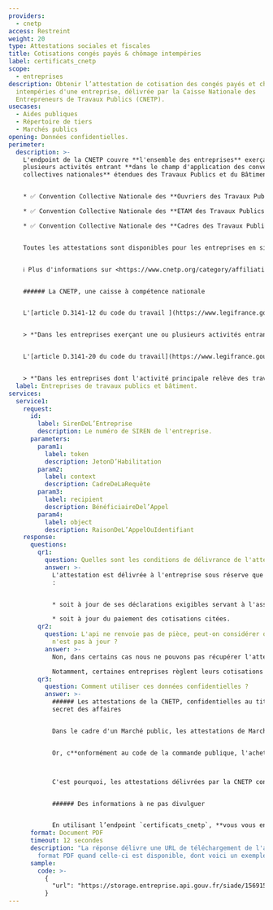 ```yaml
---
providers:
  - cnetp
access: Restreint
weight: 20
type: Attestations sociales et fiscales
title: Cotisations congés payés & chômage intempéries
label: certificats_cnetp
scope:
  - entreprises
description: Obtenir l’attestation de cotisation des congés payés et chomage
  intempéries d'une entreprise, délivrée par la Caisse Nationale des
  Entrepreneurs de Travaux Publics (CNETP).
usecases:
  - Aides publiques
  - Répertoire de tiers
  - Marchés publics
opening: Données confidentielles.
perimeter:
  description: >-
    L'endpoint de la CNETP couvre **l'ensemble des entreprises** exerçant une ou
    plusieurs activités entrant **dans le champ d'application des conventions
    collectives nationales** étendues des Travaux Publics et du Bâtiment : 


    * ✅ Convention Collective Nationale des **Ouvriers des Travaux Publics** du 15 décembre 1992 (étendue par arrêté du 27 mai 1993) ; 

    * ✅ Convention Collective Nationale des **ETAM des Travaux Publics** du 12 juillet 2006 (étendue par arrêté du 28 juin 2007)

    * ✅ Convention Collective Nationale des **Cadres des Travaux Publics** du 20 novembre 2015 (étendue par arrêté du 5 juin 2020).


    Toutes les attestations sont disponibles pour les entreprises en situation régulière ❌ sauf pour celles qui règlent les cotisations dues à la CNETP à l’URSSAF dans le cadre du Titre Emploi Service Entreprise (TESE ).


    ℹ️ Plus d'informations sur <https://www.cnetp.org/category/affiliation/>


    ###### La CNETP, une caisse à compétence nationale


    L'[article D.3141-12 du code du travail ](https://www.legifrance.gouv.fr/affichCodeArticle.do;jsessionid=F736E4E9BEAEEE069FB2FB9EFA0B5D20.tplgfr42s_1?idArticle=LEGIARTI000020572124&cidTexte=LEGITEXT000006072050&categorieLien=id)définit les entreprises qui sont tenues d'adhérer auprès d'une Caisse de Congés Payés du BTP :


    > *"Dans les entreprises exerçant une ou plusieurs activités entrant dans le champ d'application des conventions collectives nationales étendues du bâtiment et des travaux publics, le service des congés est assuré, sur la base de celles-ci, par des caisses constituées à cet effet."*


    L'[article D.3141-20 du code du travail](https://www.legifrance.gouv.fr/affichCodeArticle.do?idArticle=LEGIARTI000020572131&cidTexte=LEGITEXT000006072050) dispose quant à lui que :


    > *"Dans les entreprises dont l'activité principale relève des travaux publics, ce service est assuré par une caisse à compétence nationale."*
  label: Entreprises de travaux publics et bâtiment.
services:
  service1:
    request:
      id:
        label: SirenDeL’Entreprise
        description: Le numéro de SIREN de l'entreprise.
      parameters:
        param1:
          label: token
          description: JetonD’Habilitation
        param2:
          label: context
          description: CadreDeLaRequête
        param3:
          label: recipient
          description: BénéficiaireDel’Appel
        param4:
          label: object
          description: RaisonDeL’AppelOuIdentifiant
    response:
      questions:
        qr1:
          question: Quelles sont les conditions de délivrance de l'attestation ?
          answer: >-
            L'attestation est délivrée à l'entreprise sous réserve que celle-ci
            :


            * soit à jour de ses déclarations exigibles servant à l'assiette des cotisations de congés payés et des cotisations de chômage-intempéries ;

            * soit à jour du paiement des cotisations citées.
        qr2:
          question: L'api ne renvoie pas de pièce, peut-on considérer que l'entreprise
            n'est pas à jour ?
          answer: >-
            Non, dans certains cas nous ne pouvons pas récupérer l'attestation.

            Notamment, certaines entreprises règlent leurs cotisations dues à la CNETP à l'URSAFF (dans le cadre du TESE) ; leurs attestations ne sont pas accessibles depuis cette API.
        qr3:
          question: Comment utiliser ces données confidentielles ?
          answer: >-
            ###### Les attestations de la CNETP, confidentielles au titre du
            secret des affaires


            Dans le cadre d'un Marché public, les attestations de Marché ont pour objet de prouver à l'acheteur public que le candidat a satisfait à ses obligations fiscales et sociales. Il en est ainsi des attestations de Marchés délivrées par la CNETP aux entreprises de Travaux Publics.


            Or, c**onformément au code de la commande publique, l'acheteur public ne peut communiquer les informations confidentielles** dont il a eu connaissance lors de la procédure de passation et notamment celles dont la divulgation violerait le secret des affaires.



            C'est pourquoi, les attestations délivrées par la CNETP constituent des données confidentielles et non publiques. 


            ###### Des informations à ne pas divulguer


            En utilisant l’endpoint `certificats_cnetp`, **vous vous engagez** à n’utiliser ces informations que dans le cadre strict de vos missions de service public, **à ne pas les rediffuser ni les divulguer auprès de tiers non autorisés**.
      format: Document PDF
      timeout: 12 secondes
      description: "La réponse délivre une URL de téléchargement de l'attestation au
        format PDF quand celle-ci est disponible, dont voici un exemple. "
      sample:
        code: >-
          {
            "url": "https://storage.entreprise.api.gouv.fr/siade/1569156960-dbd0926a14706614c69798309bd687-certificat_cnetp.pdf"
          }
---
```

